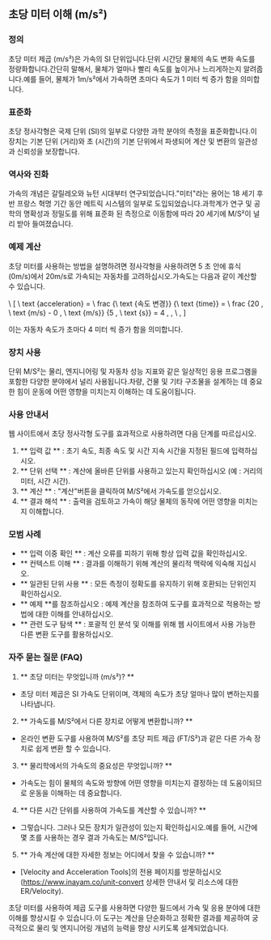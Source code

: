 ## 초당 미터 이해 (m/s²)

### 정의
초당 미터 제곱 (m/s²)은 가속의 SI 단위입니다.단위 시간당 물체의 속도 변화 속도를 정량화합니다.간단히 말해서, 물체가 얼마나 빨리 속도를 높이거나 느리게하는지 알려줍니다.예를 들어, 물체가 1m/s²에서 가속하면 초마다 속도가 1 미터 씩 증가 함을 의미합니다.

### 표준화
초당 정사각형은 국제 단위 (SI)의 일부로 다양한 과학 분야의 측정을 표준화합니다.이 장치는 기본 단위 (거리)와 초 (시간)의 기본 단위에서 파생되어 계산 및 변환의 일관성과 신뢰성을 보장합니다.

### 역사와 진화
가속의 개념은 갈릴레오와 뉴턴 시대부터 연구되었습니다."미터"라는 용어는 18 세기 후반 프랑스 혁명 기간 동안 메트릭 시스템의 일부로 도입되었습니다.과학계가 연구 및 공학의 명확성과 정밀도를 위해 표준화 된 측정으로 이동함에 따라 20 세기에 M/S²이 널리 받아 들여졌습니다.

### 예제 계산
초당 미터를 사용하는 방법을 설명하려면 정사각형을 사용하려면 5 초 안에 휴식 (0m/s)에서 20m/s로 가속되는 자동차를 고려하십시오.가속도는 다음과 같이 계산할 수 있습니다.

\ [
\ text {acceleration} = \ frac {\ text {속도 변경}} {\ text {time}} = \ frac {20 \, \ text {m/s} - 0 \, \ text {m/s}} {5 \, \ text {s}} = 4 \, \, \ \,
\]

이는 자동차 속도가 초마다 4 미터 씩 증가 함을 의미합니다.

### 장치 사용
단위 M/S²는 물리, 엔지니어링 및 자동차 성능 지표와 같은 일상적인 응용 프로그램을 포함한 다양한 분야에서 널리 사용됩니다.차량, 건물 및 기타 구조물을 설계하는 데 중요한 힘이 운동에 어떤 영향을 미치는지 이해하는 데 도움이됩니다.

### 사용 안내서
웹 사이트에서 초당 정사각형 도구를 효과적으로 사용하려면 다음 단계를 따르십시오.
1. ** 입력 값 ** : 초기 속도, 최종 속도 및 시간 지속 시간을 지정된 필드에 입력하십시오.
2. ** 단위 선택 ** : 계산에 올바른 단위를 사용하고 있는지 확인하십시오 (예 : 거리의 미터, 시간 시간).
3. ** 계산 ** : "계산"버튼을 클릭하여 M/S²에서 가속도를 얻으십시오.
4. ** 결과 해석 ** : 출력을 검토하고 가속이 해당 물체의 동작에 어떤 영향을 미치는지 이해합니다.

### 모범 사례
- ** 입력 이중 확인 ** : 계산 오류를 피하기 위해 항상 입력 값을 확인하십시오.
- ** 컨텍스트 이해 ** : 결과를 이해하기 위해 계산의 물리적 맥락에 익숙해 지십시오.
- ** 일관된 단위 사용 ** : 모든 측정이 정확도를 유지하기 위해 호환되는 단위인지 확인하십시오.
- ** 예제 **를 참조하십시오 : 예제 계산을 참조하여 도구를 효과적으로 적용하는 방법에 대한 이해를 안내하십시오.
- ** 관련 도구 탐색 ** : 포괄적 인 분석 및 이해를 위해 웹 사이트에서 사용 가능한 다른 변환 도구를 활용하십시오.

### 자주 묻는 질문 (FAQ)

1. ** 초당 미터는 무엇입니까 (m/s²)? **
- 초당 미터 제곱은 SI 가속도 단위이며, 객체의 속도가 초당 얼마나 많이 변하는지를 나타냅니다.

2. ** 가속도를 M/S²에서 다른 장치로 어떻게 변환합니까? **
- 온라인 변환 도구를 사용하여 M/S²를 초당 피트 제곱 (FT/S²)과 같은 다른 가속 장치로 쉽게 변환 할 수 있습니다.

3. ** 물리학에서의 가속도의 중요성은 무엇입니까? **
- 가속도는 힘이 물체의 속도와 방향에 어떤 영향을 미치는지 결정하는 데 도움이되므로 운동을 이해하는 데 중요합니다.

4. ** 다른 시간 단위를 사용하여 가속도를 계산할 수 있습니까? **
- 그렇습니다. 그러나 모든 장치가 일관성이 있는지 확인하십시오.예를 들어, 시간에 몇 초를 사용하는 경우 결과 가속도는 M/S²입니다.

5. ** 가속 계산에 대한 자세한 정보는 어디에서 찾을 수 있습니까? **
- [Velocity and Acceleration Tools]의 전용 페이지를 방문하십시오 (https://www.inayam.co/unit-convert 상세한 안내서 및 리소스에 대한 ER/Velocity).

초당 미터를 사용하여 제곱 도구를 사용하면 다양한 필드에서 가속 및 응용 분야에 대한 이해를 향상시킬 수 있습니다.이 도구는 계산을 단순화하고 정확한 결과를 제공하여 궁극적으로 물리 및 엔지니어링 개념의 능력을 향상 시키도록 설계되었습니다.